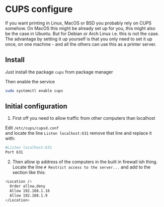# CUPS configure

If you want printing in Linux, MacOS or BSD you probably rely on CUPS somehow. On MacOS this might be already set up for you, this might also be the case in Ubuntu. But for Debian or Arch Linux i.e. this is not the case.  
The advantage by setting it up yourself is that you only need to set it up once, on one machine - and all the others can use this as a printer server.

## Install
Just install the package `cups` from package manager

Then enable the service
```sh
sudo systemctl enable cups
```

## Initial configuration
1. First off you need to allow traffic from other computers than localhost

Edit `/etc/cups/cupsd.conf`  
and locate the line `Listen localhost:631` remove that line and replace it with:
```bash
#Listen localhost:631
Port 631
```

2. Then allow ip address of the computers in the built in firewall ish thing.  
Locate the line `# Restrict access to the server...` and add to the section like this:
```bash
<Location />
  Order allow,deny
  Allow 192.168.1.16
  Allow 192.168.1.9
</Location>
```

